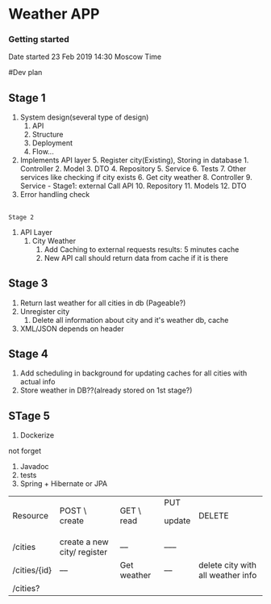 # Weather APP

### Getting started
Date started 23 Feb 2019 14:30 Moscow Time


#Dev plan 
## Stage 1



1. System design(several type of design)
    1. API
    2. Structure
    3. Deployment
    4. Flow...
2. Implements API layer
    5. Register city(Existing), Storing in database
        1. Controller
        2. Model
        3. DTO
        4. Repository
        5. Service 
        6. Tests
        7. Other services like checking if city exists
    6. Get city weather 
        8. Controller 
        9. Service - Stage1: external Call API
        10. Repository
        11. Models
        12. DTO
3. Error handling check

## 
    Stage 2

1. API Layer 
    1. City Weather
        1. Add Caching to external requests results: 5 minutes cache
        2. New API call should return data from cache if it is there 


## 	Stage 3



1. Return last weather for all cities in db (Pageable?)
2. Unregister city 
    1. Delete all information about city and it's weather  db, cache
3. XML/JSON depends on header 


## Stage 4



1. Add scheduling in background for updating caches for all cities with actual info
2. Store weather in DB??(already stored on 1st stage?)


## STage 5



1. Dockerize

not forget



1. Javadoc
2. tests
3. Spring + Hibernate or JPA

<table>
  <tr>
   <td>
Resource
   </td>
   <td>POST \
create
   </td>
   <td>GET \
read
   </td>
   <td>PUT
<p>
update
   </td>
   <td>DELETE
   </td>
  </tr>
  <tr>
   <td>/cities
   </td>
   <td>create a new city/ register
   </td>
   <td>––
   </td>
   <td>–––
   </td>
   <td>
   </td>
  </tr>
  <tr>
   <td>/cities/{id}
   </td>
   <td>––
   </td>
   <td>Get weather
   </td>
   <td>––
   </td>
   <td>delete city with all weather info
   </td>
  </tr>
  <tr>
   <td>/cities?
   </td>
   <td>
   </td>
   <td>
   </td>
   <td>
   </td>
   <td>
   </td>
  </tr>
</table>
